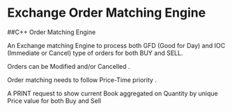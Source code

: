 # Exchange Order Matching Engine
##C++ Order Matching Engine

An Exchange matching Engine to process both GFD (Good for Day) and IOC (Immediate or Cancel) type of orders for both BUY and SELL. 

Orders can be Modified and/or Cancelled .

Order matching needs to follow  Price-Time priority .

A PRINT request to show current Book aggregated on Quantity by unique Price value for both Buy and Sell 

